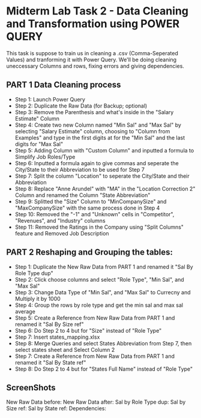 # Midterm Lab Task 2 - Data Cleaning and Transformation using POWER QUERY
This task is suppose to train us in cleaning a .csv (Comma-Seperated Values) and tranforming it with Power Query. We'll be doing cleaning uneccessary Columns and rows, fixing errors and giving dependencies.

## PART 1 Data Cleaning process
- Step 1: Launch Power Query
- Step 2: Duplicate the Raw Data (for Backup; optional)
- Step 3: Remove the Parenthesis and what's inside in the "Salary Estimate" Column
- Step 4: Create two new Column named "Min Sal" and "Max Sal" by selecting "Salary Estimate" column, choosing to "Column from Examples" and type in the first digits at for the "Min Sal" and the last digits for "Max Sal" 
- Step 5: Adding Column with "Custom Column" and inputted a formula to Simplify Job Roles/Type
- Step 6: Inputted a formula again to give commas and seperate the City/State to their Abbreviation to be used for Step 7
- Step 7: Split the column "Location" to seperate the City/State and their Abbreviation
- Step 8: Replace "Anne Arundel" with "MA" in the "Location Correction 2" Column and renamed the Column "State Abbreviation"
- Step 9: Splitted the "Size" Column to "MinCompanySize" and "MaxCompanySize" with the same process done in Step 4
- Step 10: Removed the "-1" and "Unknown" cells in "Competitor", "Revenues", and "Industry" columns
- Step 11: Removed the Ratings in the Company using "Split Columns" feature and Removed Job Description

## PART 2 Reshaping and Grouping the tables: 
- Step 1: Duplicate the New Raw Data from PART 1 and renamed it "Sal By Role Type dup"
- Step 2: Click choose columns and select "Role Type", "Min Sal", and "Max Sal"
- Step 3: Change Data Type of "Min Sal", and "Max Sal" to Currecny and Multiply it by 1000
- Step 4: Group the rows by role type and get the min sal and max sal average
- Step 5: Create a Reference from New Raw Data from PART 1 and renamed it "Sal By Size ref"
- Step 6: Do Step 2 to 4 but for "Size" instead of "Role Type"
- Step 7: Insert states_mapping.xlsx
- Step 8: Merge Queries and select States Abbreviation from Step 7, then select states sheet and Select Column 2
- Step 7: Create a Reference from New Raw Data from PART 1 and renamed it "Sal By State ref"
- Step 8: Do Step 2 to 4 but for "States Full Name" instead of "Role Type"

## ScreenShots
New Raw Data before:
New Raw Data after:
Sal by Role Type dup:
Sal by Size ref:
Sal by State ref:
Dependencies:


